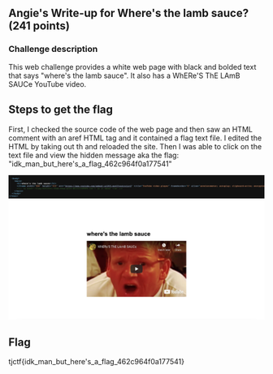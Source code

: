 <h2>Angie's Write-up for Where's the lamb sauce? (241 points)</h2>

<h3>Challenge description</h3>

<p> This web challenge provides a white web page with black and bolded text that says "where's the lamb sauce". It also has a WhERe'S ThE LAmB SAUCe YouTube video. </p>

<h2>Steps to get the flag</h2>

<p>First, I checked the source code of the web page and then saw an HTML comment with an aref HTML tag and it contained a flag text file. I edited the HTML by taking out th and reloaded the site. Then I was able to click on the text file and view the hidden message aka the flag: "idk_man_but_here's_a_flag_462c964f0a177541" </p>

<img width="700" alt="where's the lamb sauce" src="https://github.com/angieintech/CTFWriteUps/blob/main/TJCTF/Web/wheres_the_lamb_sauce_html.png?raw=true">

<img width="602" alt="where's the lamb sauce video" src="https://github.com/angieintech/CTFWriteUps/blob/main/TJCTF/Web/where's_the_lamb_sauce_web_site.png?raw=true">

<h2>Flag</h2>
<p>tjctf{idk_man_but_here's_a_flag_462c964f0a177541}</p>
   
